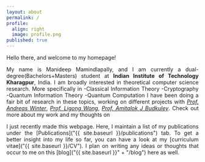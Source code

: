 ```yaml
---
layout: about
permalink: /
profile:
  align: right
  image: profile.png
published: true
---
```


<style>body {text-align: justify}</style>
Hello there, and welcome to my homepage!

My name is Manideep Mamindlapally, and I am currently a dual-degree(Bachelors+Masters) student at **Indian Institute of Technology Kharagpur**, India. I am broadly interested in theoretical computer science research. More specifically in
  -Classical Information Theory
  -Cryptography
  -Quantum Information Theory
  -Quantum Computation
I have been doing a fair bit of research in these topics, working on different projects with [_Prof. Andreas Winter_](https://www.icrea.cat/Web/ScientificStaff/andreas-winter-556), [_Prof. Ligong Wong_](https://perso-etis.ensea.fr/ligong.wang/), [_Prof. Amitalok J Budkuley_](http://www.facweb.iitkgp.ac.in/~amitalok/index.html). Check out more about my work and my thoughts on 

I just recently made this webpage. Here, I maintain a list of my publications under the [Publications]("{{ site.baseurl }}/publications") tab. To get a better insight into my life so far, you can have a look at my [curriculum vitae]("{{ site.baseurl }}/CV"). I plan on writing any ideas or thoughts that occur to me on this [blog]("{{ site.baseurl }}" + "/blog") here as well.
